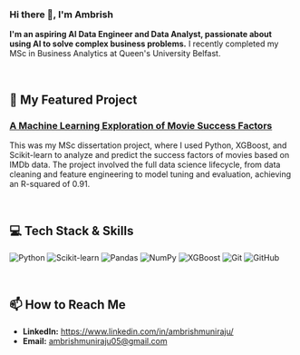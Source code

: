### Hi there 👋, I'm Ambrish

**I'm an aspiring AI Data Engineer and Data Analyst, passionate about using AI to solve complex business problems.** I recently completed my MSc in Business Analytics at Queen's University Belfast.

<br/>

## 🔭 My Featured Project

### [A Machine Learning Exploration of Movie Success Factors](https://github.com/AmbrishMuniraju/Movie-Success-Factor-Analysis)
This was my MSc dissertation project, where I used Python, XGBoost, and Scikit-learn to analyze and predict the success factors of movies based on IMDb data. The project involved the full data science lifecycle, from data cleaning and feature engineering to model tuning and evaluation, achieving an R-squared of 0.91.

<br/>

## 💻 Tech Stack & Skills

![Python](https://img.shields.io/badge/Python-3776AB?style=for-the-badge&logo=python&logoColor=white)
![Scikit-learn](https://img.shields.io/badge/scikit--learn-%23F7931E.svg?style=for-the-badge&logo=scikit-learn&logoColor=white)
![Pandas](https://img.shields.io/badge/pandas-%23150458.svg?style=for-the-badge&logo=pandas&logoColor=white)
![NumPy](https://img.shields.io/badge/numpy-%23013243.svg?style=for-the-badge&logo=numpy&logoColor=white)
![XGBoost](https://img.shields.io/badge/XGBoost-006400?style=for-the-badge&logo=XGBoost&logoColor=white)
![Git](https://img.shields.io/badge/GIT-E44C30?style=for-the-badge&logo=git&logoColor=white)
![GitHub](https://img.shields.io/badge/GitHub-100000?style=for-the-badge&logo=github&logoColor=white)

<br/>

## 📫 How to Reach Me

* **LinkedIn:** https://www.linkedin.com/in/ambrishmuniraju/
* **Email:** ambrishmuniraju05@gmail.com
